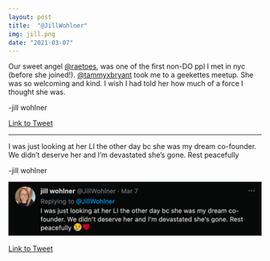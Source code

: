 ```yaml
---
layout: post
title:  "@JillWohlner"
img: jill.png
date: "2021-03-07"
---
```


Our sweet angel [@raetoes](https://twitter.com/raetoes), was one of the first non-DO ppl I met in nyc (before she joined!). [@tammyxbryant](https://twitter.com/tammyxbryant) took me to a geekettes meetup. She was so welcoming and kind. I wish I had told her how much of a force I thought she was.

-jill wohlner

[Link to Tweet](https://twitter.com/JillWohlner/status/1368722760990613509)

***

I was just looking at her LI the other day bc she was my dream co-founder. We didn’t deserve her and I’m devastated she’s gone. Rest peacefully 

-jill wohlner

![Second tweet in thread](jill-1.png)

[Link to Tweet](https://twitter.com/JillWohlner/status/1368722761821093891)